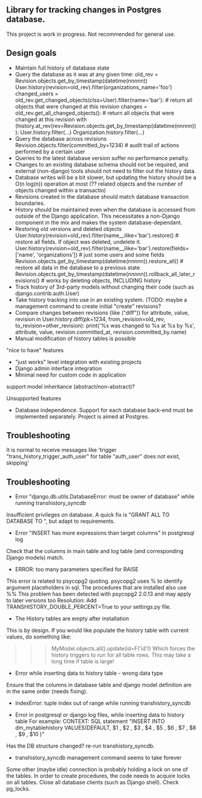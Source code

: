 ## Library for tracking changes in Postgres database.

This project is work in progress. Not recommended for general use.

## Design goals

*  Maintain full history of database state
*  Query the database as it was at any given time:
   old_rev = Revision.objects.get_by_timestamp(datetime(nnnnn))
   User.history(revision=old_rev).filter(organizations_name='foo')
   changed_users = old_rev.get_changed_objects(clss=User).filter(name='bar'): # return all objects that were changed at this revision
   changes = old_rev.get_all_changed_objects(): # return all objects that were changed at this revision
   with (history.at_rev(rev=Revision.objects.get_by_timestamp(datetime(nnnnn))):
      User.history.filter(...)
      Organization.history.filter(...)
*  Query the database across revisions
   Revision.objects.filter(committed_by=1234) # audit trail of actions performed by a certain user 
*  Queries to the latest database version suffer no performance penalty.
*  Changes to an existing database schema should not be required, and external (non-django) tools should not need to
   filter out the history data.
*  Database writes will be a bit slower, but updating the history should be a O(n log(n)) operation at most (?? related objects and the number of objects changed within a transactio)
*  Revisions created in the database should match database transaction boundaries.
*  History should be maintained even when the database is accessed from outside of the Django application.
   This necessitates a non-Django component in the mix and makes the system database-dependant.
*  Restoring old versions and deleted objects
   User.history(revision=old_rev).filter(name__ilike='bar').restore() # restore all fields. If object was deleted, undelete it.
   User.history(revision=old_rev).filter(name__ilike='bar').restore(fields=['name', 'organizations']) # just some users and some fields
   Revision.objects.get_by_timestamp(datetime(nnnnn)).restore_all() # restore all data in the database to a previous state
   Revision.objects.get_by_timestamp(datetime(nnnnn)).rollback_all_later_revisions() # works by deleting objects, INCLUDING history
*  Track history of 3rd-party models without changing their code (such as django.contrib.auth.User)  
*  Take history tracking into use in an existing system. (TODO: maybe a management command to create initial "create" revisions?
*  Compare changes between revisions (like ("diff"))
   for attribute, value, revision in User.history.diff(pk=1234, from_revision=old_rev, to_revision=other_revision):
     print('%s was changed to %s at %s by %s', attribute, value, revision.committed_at, revision.committed_by.name)
* Manual modification of history tables is possible

"nice to have" features
* "just works" level integration with existing projects
* Django admin interface integration
* Minimal need for custom code in application

support model inheritance (abstract/non-abstract)?

Unsupported features
* Database independence. Support for each database back-end must be implemented separately. Project is aimed at Postgres.

## Troubleshooting

It is normal to receive messages like 'trigger "trans_history_trigger_auth_user" for table "auth_user" does not exist, skipping'

Troubleshooting
---------------

* Error "django.db.utils.DatabaseError: must be owner of database" while running transhistory_syncdb

Insufficient privileges on database. A quick fix is "GRANT ALL TO DATABASE <dbname> TO <username>", but
adapt to requirements.

* Error "INSERT has more expressions than target columns" in postgresql log

Check that the columns in main table and log table (and corresponding Django models) match.

* ERROR:  too many parameters specified for RAISE

This error is related to psycopg2 quoting. psycopg2 uses % to identify argument placeholders in sql.
The procedures that are installed also use %% 
This problem has been detected with psycopg2 2.0.13 and may apply to later versions too
Resolution: Add TRANSHISTORY_DOUBLE_PERCENT=True to your settings.py file.

* The <MyModelName>History tables are empty after installation

This is by design. If you would like populate the history table with current values,
do something like:
>>> MyModel.objects.all().update(id=F('id'))
Which forces the history triggers to run for all table rows.
This may take a long time if table is large!

* Error while inserting data to history table - wrong data type

Ensure that the columns in database table and django model definition are in the same order (needs fixing).

* IndexError: tuple index out of range while running transhistory_syncdb

* Error in postgresql or django log files, while inserting data to history table
For example: CONTEXT:  SQL statement "INSERT INTO dm_mytablehistory VALUES(DEFAULT,  $1 ,  $2 ,  $3 ,  $4 ,  $5 ,  $6 ,  $7 ,  $8 ,  $9 ,  $10 )"

Has the DB structure changed? re-run transhistory_syncdb.

* transhistory_syncdb management command seems to take forever

Some other (maybe idle) connection is probably holding a lock on one of the tables.
In order to create procedures, the code needs to acquire locks on all tables. Close all database clients (such as Django shell).
Check pg_locks.


